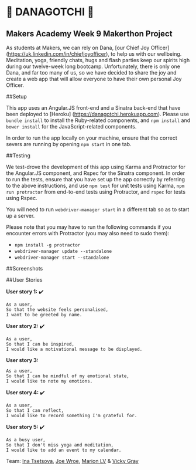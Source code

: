 # :sparkling_heart: DANAGOTCHI :sparkling_heart:

## Makers Academy Week 9 Makerthon Project

As students at Makers, we can rely on Dana, [our Chief Joy Officer] (https://uk.linkedin.com/in/chiefjoyofficer), to help us with our wellbeing. Meditation, yoga, friendly chats, hugs and flash parties keep our spirits high during our twelve-week long bootcamp. Unfortunately, there is only one Dana, and far too many of us, so we have decided to share the joy and create a web app that will allow everyone to have their own personal Joy Officer.

##Setup

This app uses an Angular.JS front-end and a Sinatra back-end that have been deployed to [Heroku] (https://danagotchi.herokuapp.com). Please use `bundle install` to install the Ruby-related components, and `npm install` and `bower install` for the JavaScript-related components.

In order to run the app locally on your machine, ensure that the correct severs are running by opening `npm start` in one tab.

##Testing

We test-drove the development of this app using Karma and Protractor for the Angular.JS component, and Rspec for the Sinatra component. In order to run the tests, ensure that you have set up the app correctly by referring to the above instructions, and use `npm test` for unit tests using Karma, `npm run protractor` from end-to-end tests using Protractor, and `rspec` for tests using Rspec.

You will need to run `webdriver-manager start` in a different tab so as to start up a server.

Please note that you may have to run the following commands if you encounter errors with Protractor (you may also need to sudo them):

* `npm install -g protractor`
* `webdriver-manager update --standalone`
* `webdriver-manager start --standalone`

##Screenshots

##User Stories

**User story 1:** :heavy_check_mark:
```
As a user,
So that the website feels personalised,
I want to be greeted by name.
```

**User story 2:** :heavy_check_mark:
```
As a user,
So that I can be inspired,
I would like a motivational message to be displayed.
```

**User story 3:**
```
As a user,
So that I can be mindful of my emotional state,
I would like to note my emotions.
```

**User story 4:** :heavy_check_mark:
```
As a user,
So that I can reflect,
I would like to record something I'm grateful for.
```

**User story 5:** :heavy_check_mark:
```
As a busy user,
So that I don't miss yoga and meditation,
I would like to add an event to my calendar.
```
Team:
[Ina Tsetsova](https://github.com/tsetsova), [Joe Wroe](https://github.com/JoeWroe), [Marion LV](https://github.com/marion-lv) & [Vicky Gray](https://github.com/vickymg)
